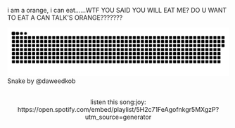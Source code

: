i am a orange, i can eat......WTF YOU SAID YOU WILL EAT ME? DO U WANT TO EAT A CAN TALK'S ORANGE???????

<a href=#><img src="contributions.svg"></a>
<br>Snake by @daweedkob

<p align="center"> 
<br>
listen this song:joy:
  <br>
https://open.spotify.com/embed/playlist/5H2c71FeAgofnkgr5MXgzP?utm_source=generator
